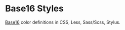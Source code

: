 Base16 Styles
=============

[Base16](http://chriskempson.com/projects/base16) color definitions in CSS, Less, Sass/Scss, Stylus.
